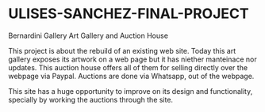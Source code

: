 # ULISES-SANCHEZ-FINAL-PROJECT
Bernardini Gallery
Art Gallery and Auction House

This project is about the rebuild of an existing web site.
Today this art gallery exposes its artwork on a web page but it has niether manteinace nor updates. This auction house offers all of them for selling directly over the webpage via Paypal. 
Auctions are done via Whatsapp, out of the webpage. 

This site has a huge opportunity to improve on its design and functionality, specially by working the auctions through the site. 

